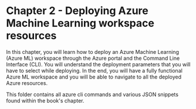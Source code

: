 # Chapter 2 - Deploying Azure Machine Learning workspace resources

In this chapter, you will learn how to deploy an Azure Machine Learning (Azure ML) workspace through the Azure portal and the Command Line Interface (CLI). You will understand the deployment parameters that you will have to select while deploying. In the end, you will have a fully functional Azure ML workspace and you will be able to navigate to all the deployed Azure resources.

This folder contains all azure cli commands and various JSON snippets found within the book's chapter.
